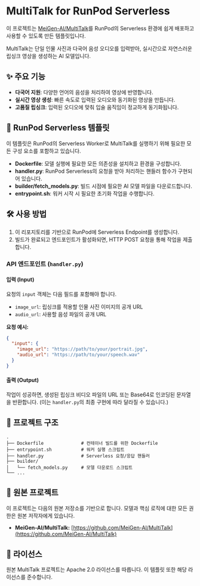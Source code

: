 # MultiTalk for RunPod Serverless

이 프로젝트는 [MeiGen-AI/MultiTalk](https://github.com/MeiGen-AI/MultiTalk)를 RunPod의 Serverless 환경에 쉽게 배포하고 사용할 수 있도록 만든 템플릿입니다.

MultiTalk는 단일 인물 사진과 다국어 음성 오디오를 입력받아, 실시간으로 자연스러운 립싱크 영상을 생성하는 AI 모델입니다.

## ✨ 주요 기능

*   **다국어 지원**: 다양한 언어의 음성을 처리하여 영상에 반영합니다.
*   **실시간 영상 생성**: 빠른 속도로 입력된 오디오와 동기화된 영상을 만듭니다.
*   **고품질 립싱크**: 입력된 오디오에 맞춰 입술 움직임이 정교하게 동기화됩니다.

## 🚀 RunPod Serverless 템플릿

이 템플릿은 RunPod의 Serverless Worker로 MultiTalk를 실행하기 위해 필요한 모든 구성 요소를 포함하고 있습니다.

*   **Dockerfile**: 모델 실행에 필요한 모든 의존성을 설치하고 환경을 구성합니다.
*   **handler.py**: RunPod Serverless의 요청을 받아 처리하는 핸들러 함수가 구현되어 있습니다.
*   **builder/fetch_models.py**: 빌드 시점에 필요한 AI 모델 파일을 다운로드합니다.
*   **entrypoint.sh**: 워커 시작 시 필요한 초기화 작업을 수행합니다.

## 🛠️ 사용 방법

1.  이 리포지토리를 기반으로 RunPod에 Serverless Endpoint를 생성합니다.
2.  빌드가 완료되고 엔드포인트가 활성화되면, HTTP POST 요청을 통해 작업을 제출합니다.

### API 엔드포인트 (`handler.py`)

#### 입력 (Input)

요청의 `input` 객체는 다음 필드를 포함해야 합니다.

*   `image_url`: 립싱크를 적용할 인물 사진 이미지의 공개 URL
*   `audio_url`: 사용할 음성 파일의 공개 URL

**요청 예시:**

```json
{
  "input": {
    "image_url": "https://path/to/your/portrait.jpg",
    "audio_url": "https://path/to/your/speech.wav"
  }
}
```

#### 출력 (Output)

작업이 성공하면, 생성된 립싱크 비디오 파일의 URL 또는 Base64로 인코딩된 문자열을 반환합니다. (이는 `handler.py`의 최종 구현에 따라 달라질 수 있습니다.)

## 📂 프로젝트 구조

```
.
├── Dockerfile              # 컨테이너 빌드를 위한 Dockerfile
├── entrypoint.sh           # 워커 실행 스크립트
├── handler.py              # Serverless 요청/응답 핸들러
├── builder/
│   └── fetch_models.py     # 모델 다운로드 스크립트
└── ...
```

## 🙏 원본 프로젝트

이 프로젝트는 다음의 원본 저장소를 기반으로 합니다. 모델과 핵심 로직에 대한 모든 권한은 원본 저작자에게 있습니다.

*   **MeiGen-AI/MultiTalk:** [https://github.com/MeiGen-AI/MultiTalk](https://github.com/MeiGen-AI/MultiTalk)

## 📄 라이선스

원본 MultiTalk 프로젝트는 Apache 2.0 라이선스를 따릅니다. 이 템플릿 또한 해당 라이선스를 준수합니다.
